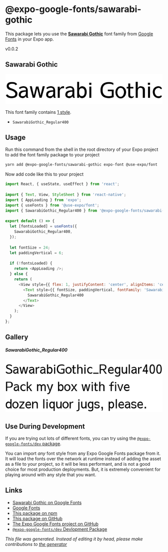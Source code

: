 # @expo-google-fonts/sawarabi-gothic

This package lets you use the [**Sawarabi Gothic**](https://fonts.google.com/specimen/Sawarabi+Gothic) font family from [Google Fonts](https://fonts.google.com/) in your Expo app.

v0.0.2

## Sawarabi Gothic

![Sawarabi Gothic](./font-family.png)

This font family contains [1 style](#gallery).

- `SawarabiGothic_Regular400`

## Usage

Run this command from the shell in the root directory of your Expo project to add the font family package to your project
```sh
yarn add @expo-google-fonts/sawarabi-gothic expo-font @use-expo/font
```

Now add code like this to your project
```js
import React, { useState, useEffect } from 'react';

import { Text, View, StyleSheet } from 'react-native';
import { AppLoading } from 'expo';
import { useFonts } from '@use-expo/font';
import { SawarabiGothic_Regular400 } from '@expo-google-fonts/sawarabi-gothic';

export default () => {
  let [fontsLoaded] = useFonts({
    SawarabiGothic_Regular400,
  });

  let fontSize = 24;
  let paddingVertical = 6;

  if (!fontsLoaded) {
    return <AppLoading />;
  } else {
    return (
      <View style={{ flex: 1, justifyContent: 'center', alignItems: 'center' }}>
        <Text style={{ fontSize, paddingVertical, fontFamily: 'SawarabiGothic_Regular400' }}>
          SawarabiGothic_Regular400
        </Text>
      </View>
    );
  }
};

```

## Gallery

##### SawarabiGothic_Regular400
![SawarabiGothic_Regular400](./da6058a80d658ffc7eaa1acdae31b56f86f9f59fcae94417efa5205b8c2a9c3e.ttf.png)


## Use During Development

If you are trying out lots of different fonts, you can try using the [`@expo-google-fonts/dev` package](https://www.npmjs.com/package/@expo-google-fonts/dev).

You can import *any* font style from any Expo Google Fonts package from it. It will load the fonts
over the network at runtime instead of adding the asset as a file to your project, so it will be 
less performant, and is not a good choice for most production deployments. But, it is extremely convenient
for playing around with any style that you want.

## Links

- [Sawarabi Gothic on Google Fonts](https://fonts.google.com/specimen/Sawarabi+Gothic)
- [Google Fonts](https://fonts.google.com/)
- [This package on npm](https://www.npmjs.com/package/@expo-google-fonts/sawarabi-gothic)
- [This package on GitHub](https://github.com/expo/google-fonts/tree/master/font-packages/sawarabi-gothic)
- [The Expo Google Fonts project on GitHub](https://github.com/expo/google-fonts)
- [`@expo-google-fonts/dev` Devlopment Package](https://github.com/expo/google-fonts/tree/master/font-packages/dev)


*This file was generated. Instead of editing it by head, please make contributions to [the generator](https://github.com/expo/google-fonts/tree/master/packages/generator)*
